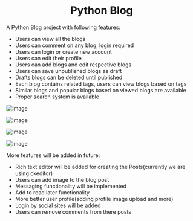 <h1 align="center">Python Blog</h1>

A Python Blog project with following features:
  - Users can view all the blogs 
  - Users can comment on any blog, login required
  - Users can login or create new account
  - Users can edit their profile
  - Users can add blogs and edit respective blogs
  - Users can save unpublished blogs as draft
  - Drafts blogs can be deleted until published
  - Each blog contains related tags, users can view blogs based on tags
  - Similar blogs and popular blogs based on viewed blogs are available
  - Proper search system is available 



![image](https://user-images.githubusercontent.com/37900854/156887154-7d0fcdd4-1481-4f96-adf3-25ac151bf468.png)




![image](https://user-images.githubusercontent.com/37900854/156887216-caf20741-1103-4fab-9b9e-2022f5d45f43.png)



![image](https://user-images.githubusercontent.com/37900854/156887859-2c783c67-2195-4fde-92cb-0a1362e5e355.png)



![image](https://user-images.githubusercontent.com/37900854/156887893-aca6761b-d0e9-43fb-b42e-3f1e2e4e4306.png)


More features will be added in future:
  - Rich text editor will be added for creating the Posts(currently we are using ckeditor)
  - Users can add image to the blog post
  - Messaging functionality will be implemented
  - Add to read later functionality
  - More better user profile(adding profile image upload and more)
  - Login by social sites will be added
  - Users can remove comments from there posts
  
  
